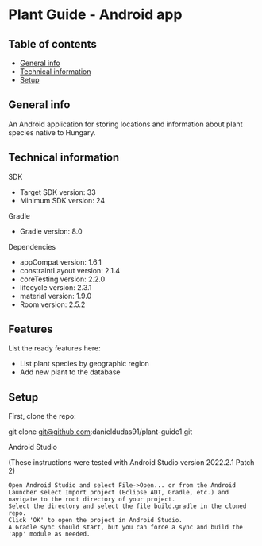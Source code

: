 # Plant Guide - Android app

## Table of contents
* [General info](#general-info)
* [Technical information](#technical-information)
* [Setup](#setup)



## General info
An Android application for storing locations and information about plant species native to Hungary.


## Technical information
SDK
* Target SDK version: 33
* Minimum SDK version: 24

Gradle
* Gradle version: 8.0

Dependencies
* appCompat version: 1.6.1
* constraintLayout version: 2.1.4
* coreTesting version: 2.2.0
* lifecycle version: 2.3.1
* material version: 1.9.0
* Room version: 2.5.2


## Features
List the ready features here:
- List plant species by geographic region
- Add new plant to the database


## Setup
First, clone the repo:

git clone git@github.com:danieldudas91/plant-guide1.git

Android Studio

(These instructions were tested with Android Studio version 2022.2.1 Patch 2)

    Open Android Studio and select File->Open... or from the Android Launcher select Import project (Eclipse ADT, Gradle, etc.) and navigate to the root directory of your project.
    Select the directory and select the file build.gradle in the cloned repo.
    Click 'OK' to open the project in Android Studio.
    A Gradle sync should start, but you can force a sync and build the 'app' module as needed.
